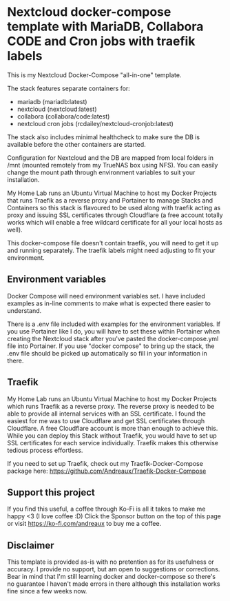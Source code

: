 # Nextcloud docker-compose template with MariaDB, Collabora CODE and Cron jobs with traefik labels

This is my Nextcloud Docker-Compose "all-in-one" template.

The stack features separate containers for:
- mariadb (mariadb:latest)
- nextcloud (nextcloud:latest)
- collabora (collabora/code:latest)
- nextcloud cron jobs (rcdailey/nextcloud-cronjob:latest)

The stack also includes minimal healthcheck to make sure the DB is available before the other containers are started.

Configuration for Nextcloud and the DB are mapped from local folders in /mnt (mounted remotely from my TrueNAS box using NFS). You can easily change the mount path through environment variables to suit your installation.

My Home Lab runs an Ubuntu Virtual Machine to host my Docker Projects that runs Traefik as a reverse proxy and Portainer to manage Stacks and Containers so this stack is flavoured to be used along with traefik acting as proxy and issuing SSL certificates through Cloudflare (a free account totally works which will enable a free wildcard certificate for all your local hosts as well).

This docker-compose file doesn't contain traefik, you will need to get it up and running separately. The traefik labels might need adjusting to fit your environment.

## Environment variables

Docker Compose will need environment variables set. I have included examples as in-line comments to make what is expected there easier to understand.

There is a .env file included with examples for the environment variables. If you use Portainer like I do, you will have to set these within Portainer when creating the Nextcloud stack after you've pasted the docker-compose.yml file into Portainer. If you use "docker compose" to bring up the stack, the .env file should be picked up automatically so fill in your information in there.

## Traefik

My Home Lab runs an Ubuntu Virtual Machine to host my Docker Projects which runs Traefik as a reverse proxy. The reverse proxy is needed to be able to provide all internal services with an SSL certificate. I found the easiest for me was to use Cloudflare and get SSL certificates through Cloudflare. A free Cloudflare account is more than enough to achieve this. While you can deploy this Stack without Traefik, you would have to set up SSL certificates for each service individually. Traefik makes this otherwise tedious process effortless.

If you need to set up Traefik, check out my Traefik-Docker-Compose package here: https://github.com/Andreaux/Traefik-Docker-Compose

## Support this project

If you find this useful, a coffee through Ko-Fi is all it takes to make me happy <3 (I love coffee :D) Click the Sponsor button on the top of this page or visit https://ko-fi.com/andreaux to buy me a coffee.

## Disclaimer

This template is provided as-is with no pretention as for its usefulness or accuracy. I provide no support, but am open to suggestions or corrections. Bear in mind that I'm still learning docker and docker-compose so there's no guarantee I haven't made errors in there although this installation works fine since a few weeks now.
